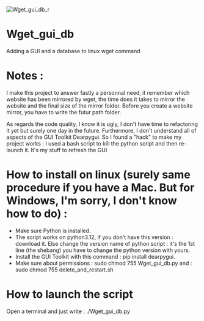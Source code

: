 ![Wget_gui_db_r](https://github.com/user-attachments/assets/d2d20ad0-18f5-4fc3-a15e-f950428ea75f)

# Wget_gui_db
Adding a GUI and a database to linux wget command
# Notes :
I make this project to answer fastly a personnal need, it remember which website has been mirrored by wget,
the time does it takes to mirror the website and the final size of the mirror folder.
Before you create a website mirror, you have to write the futur path folder.

As regards the code quality, I know it is ugly, I don't have time to refactoring it yet but surely one day in the future.
Furthermore, I don't understand all of aspects of the GUI Toolkit Dearpygui. So I found a "hack" to make my project works :
I used a bash script to kill the python script and then re-launch it.
It's my stuff to refresh the GUI

# How to install on linux (surely same procedure if you have a Mac. But for Windows, I'm sorry, I don't know how to do) :
- Make sure Python is installed.
- The script works on python3.12, if you don't have this version : download it. Else change the version name of python script : it's the 1st line (the shebang) you have to change the python version with yours.
- Install the GUI Toolkit with this command : pip install dearpygui.
- Make sure about permissions : sudo chmod 755 Wget_gui_db.py
 and :  sudo chmod 755 delete_and_restart.sh

# How to launch the script
Open a terminal and just write : ./Wget_gui_db.py
